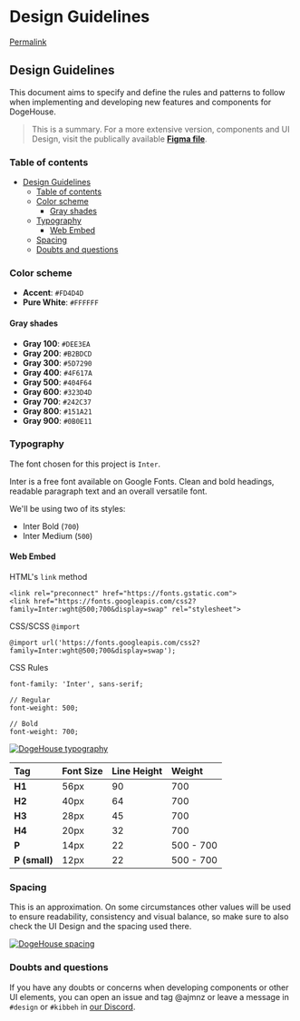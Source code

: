 # Design Guidelines

[Permalink](https://github.com/benawad/dogehouse/blob/1ce2af5e70810df5ce3cf3efdd0491ea918f803a/DESIGN_GUIDELINES.md)

## Design Guidelines

This document aims to specify and define the rules and patterns to follow when implementing and developing new features and components for DogeHouse.

> This is a summary. For a more extensive version, components and UI Design, visit the publically available [**Figma file**](https://www.figma.com/file/CS01VVLR7ArQl0afYFkNj3/Web-App?node-id=201%3A1979).

### Table of contents

* [Design Guidelines](design.md#design-guidelines)
  * [Table of contents](design.md#table-of-contents)
  * [Color scheme](design.md#color-scheme)
    * [Gray shades](design.md#gray-shades)
  * [Typography](design.md#typography)
    * [Web Embed](design.md#web-embed)
  * [Spacing](design.md#spacing)
  * [Doubts and questions](design.md#doubts-and-questions)

### Color scheme

* **Accent**: `#FD4D4D`
* **Pure White**: `#FFFFFF`

#### Gray shades

* **Gray 100**: `#DEE3EA`
* **Gray 200**: `#B2BDCD`
* **Gray 300**: `#5D7290`
* **Gray 400**: `#4F617A`
* **Gray 500**: `#404F64`
* **Gray 600**: `#323D4D`
* **Gray 700**: `#242C37`
* **Gray 800**: `#151A21`
* **Gray 900**: `#0B0E11`

### Typography

The font chosen for this project is `Inter`.

Inter is a free font available on Google Fonts. Clean and bold headings, readable paragraph text and an overall versatile font.

We'll be using two of its styles:

* Inter Bold \(`700`\)
* Inter Medium \(`500`\)

#### Web Embed

HTML's `link` method

```text
<link rel="preconnect" href="https://fonts.gstatic.com">
<link href="https://fonts.googleapis.com/css2?family=Inter:wght@500;700&display=swap" rel="stylesheet">
```

CSS/SCSS `@import`

```text
@import url('https://fonts.googleapis.com/css2?family=Inter:wght@500;700&display=swap');
```

CSS Rules

```text
font-family: 'Inter', sans-serif;

// Regular
font-weight: 500;

// Bold
font-weight: 700;
```

[![DogeHouse typography](https://camo.githubusercontent.com/1312c03a7f72f0988fec428edcbc8b794a9ef0f724d8c3fa5b3d704e619360e4/68747470733a2f2f692e696d6775722e636f6d2f4131707a3755442e706e67)](https://camo.githubusercontent.com/1312c03a7f72f0988fec428edcbc8b794a9ef0f724d8c3fa5b3d704e619360e4/68747470733a2f2f692e696d6775722e636f6d2f4131707a3755442e706e67)

| Tag | Font Size | Line Height | Weight |
| :--- | :--- | :--- | :--- |
| **H1** | 56px | 90 | 700 |
| **H2** | 40px | 64 | 700 |
| **H3** | 28px | 45 | 700 |
| **H4** | 20px | 32 | 700 |
| **P** | 14px | 22 | 500 - 700 |
| **P \(small\)** | 12px | 22 | 500 - 700 |

### Spacing

This is an approximation. On some circumstances other values will be used to ensure readability, consistency and visual balance, so make sure to also check the UI Design and the spacing used there.

[![DogeHouse spacing](https://camo.githubusercontent.com/211d5879f44351662fafc7ff9fb970d3576ce3b8123353886dc1848b06327e67/68747470733a2f2f692e696d6775722e636f6d2f6752494a4158412e706e67)](https://camo.githubusercontent.com/211d5879f44351662fafc7ff9fb970d3576ce3b8123353886dc1848b06327e67/68747470733a2f2f692e696d6775722e636f6d2f6752494a4158412e706e67)

### Doubts and questions

If you have any doubts or concerns when developing components or other UI elements, you can open an issue and tag @ajmnz or leave a message in `#design` or `#kibbeh` in [our Discord](https://discord.gg/82HzQCJCDg).

